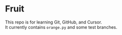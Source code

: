 # Fruit

This repo is for learning Git, GitHub, and Cursor.  
It currently contains `orange.py` and some test branches.
